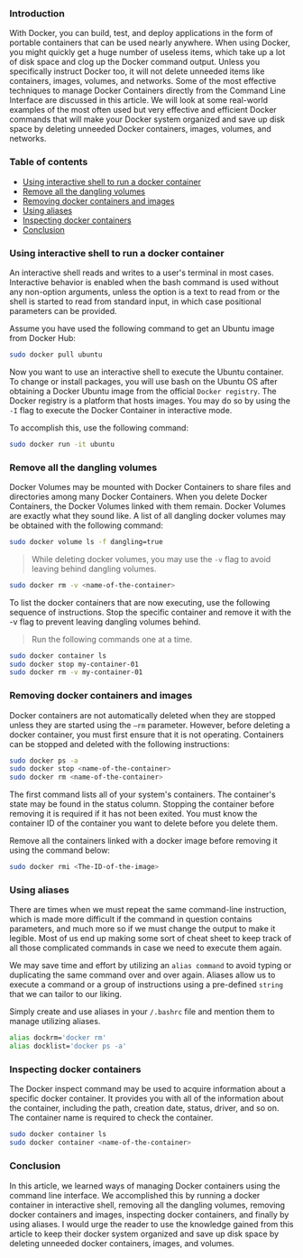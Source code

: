 ### Introduction

With Docker, you can build, test, and deploy applications in the form of portable containers that can be used nearly anywhere. When using Docker, you might quickly get a huge number of useless items, which take up a lot of disk space and clog up the Docker command output. Unless you specifically instruct Docker too, it will not delete unneeded items like containers, images, volumes, and networks. Some of the most effective techniques to manage Docker Containers directly from the Command Line Interface are discussed in this article. We will look at some real-world examples of the most often used but very effective and efficient Docker commands that will make your Docker system organized and save up disk space by deleting unneeded Docker containers, images, volumes, and networks.

### Table of contents

- [Using interactive shell to run a docker container](#using-interactive-shell-to-run-a-docker-container)
- [Remove all the dangling volumes](#remove-all-the-dangling-volumes)
- [Removing docker containers and images](#removing-docker-containers-and-images)
- [Using aliases](#using-aliases)
- [Inspecting docker containers](#inspecting-docker-containers)
- [Conclusion](#conclusion)

### Using interactive shell to run a docker container

An interactive shell reads and writes to a user's terminal in most cases. Interactive behavior is enabled when the bash command is used without any non-option arguments, unless the option is a text to read from or the shell is started to read from standard input, in which case positional parameters can be provided.

Assume you have used the following command to get an Ubuntu image from Docker Hub:

```bash
sudo docker pull ubuntu
```

Now you want to use an interactive shell to execute the Ubuntu container. To change or install packages, you will use bash on the Ubuntu OS after obtaining a Docker Ubuntu image from the official `Docker registry`. The Docker registry is a platform that hosts images. You may do so by using the `-I` flag to execute the Docker Container in interactive mode.

To accomplish this, use the following command:

```bash
sudo docker run -it ubuntu
```

### Remove all the dangling volumes

Docker Volumes may be mounted with Docker Containers to share files and directories among many Docker Containers. When you delete Docker Containers, the Docker Volumes linked with them remain. Docker Volumes are exactly what they sound like. A list of all dangling docker volumes may be obtained with the following command:

```bash
sudo docker volume ls -f dangling=true
```

> While deleting docker volumes, you may use the `-v` flag to avoid leaving behind dangling volumes.

```bash
sudo docker rm -v <name-of-the-container>
```

To list the docker containers that are now executing, use the following sequence of instructions. Stop the specific container and remove it with the -v flag to prevent leaving dangling volumes behind.

> Run the following commands one at a time.

```bash
sudo docker container ls
sudo docker stop my-container-01
sudo docker rm -v my-container-01
```

### Removing docker containers and images

Docker containers are not automatically deleted when they are stopped unless they are started using the `—rm` parameter. However, before deleting a docker container, you must first ensure that it is not operating. Containers can be stopped and deleted with the following instructions:

```bash
sudo docker ps -a
sudo docker stop <name-of-the-container>
sudo docker rm <name-of-the-container> 
```

The first command lists all of your system's containers. The container's state may be found in the status column. Stopping the container before removing it is required if it has not been exited. You must know the container ID of the container you want to delete before you delete them.

Remove all the containers linked with a docker image before removing it using the command below:

```bash
sudo docker rmi <The-ID-of-the-image>
```

### Using aliases

There are times when we must repeat the same command-line instruction, which is made more difficult if the command in question contains parameters, and much more so if we must change the output to make it legible. Most of us end up making some sort of cheat sheet to keep track of all those complicated commands in case we need to execute them again.

We may save time and effort by utilizing an `alias command` to avoid typing or duplicating the same command over and over again. Aliases allow us to execute a command or a group of instructions using a pre-defined `string` that we can tailor to our liking.

Simply create and use aliases in your `/.bashrc` file and mention them to manage utilizing aliases.

```bash
alias dockrm='docker rm'
alias docklist='docker ps -a'
```

### Inspecting docker containers 

The Docker inspect command may be used to acquire information about a specific docker container. It provides you with all of the information about the container, including the path, creation date, status, driver, and so on. The container name is required to check the container.

```bash
sudo docker container ls 
sudo docker container <name-of-the-container>
```

### Conclusion

In this article, we learned ways of managing Docker containers using the command line interface. We accomplished this by running a docker container in interactive shell, removing all the dangling volumes, removing docker containers and images, inspecting docker containers, and finally by using aliases. I would urge the reader to use the knowledge gained from this article to keep their docker system organized and save up disk space by deleting unneeded docker containers, images, and volumes.

